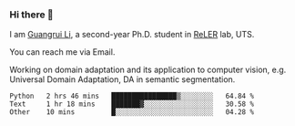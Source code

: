### Hi there 👋

<!--
**Solacex/Solacex** is a ✨ _special_ ✨ repository because its `README.md` (this file) appears on your GitHub profile.

Here are some ideas to get you started:

- 🔭 I’m currently working on ...
- 🌱 I’m currently learning ...
- 👯 I’m looking to collaborate on ...
- 🤔 I’m looking for help with ...
- 💬 Ask me about ...
- 📫 How to reach me: ...
- 😄 Pronouns: ...
- ⚡ Fun fact: ...
-->
I am [Guangrui Li](http://www.guangrui.li), a second-year Ph.D. student in [ReLER](http://www.reler.net) lab, UTS.

You can reach me via Email.

Working on domain adaptation and its application to computer vision, e.g. Universal Domain Adaptation, DA in semantic segmentation. 


<!--START_SECTION:waka-->
```text
Python   2 hrs 46 mins   ████████████████▒░░░░░░░░   64.84 % 
Text     1 hr 18 mins    ███████▓░░░░░░░░░░░░░░░░░   30.58 % 
Other    10 mins         █░░░░░░░░░░░░░░░░░░░░░░░░   04.28 % 
```
<!--END_SECTION:waka-->
